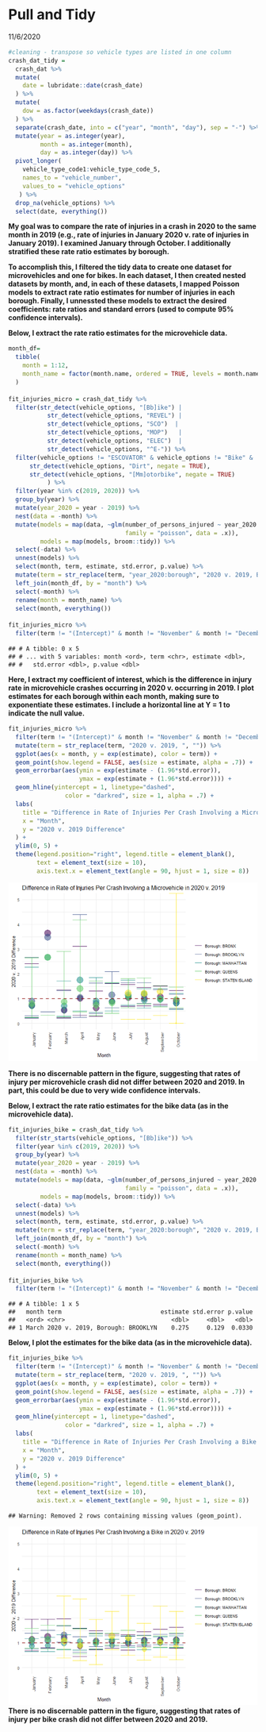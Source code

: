 Pull and Tidy
================
11/6/2020

``` r
#cleaning - transpose so vehicle types are listed in one column
crash_dat_tidy = 
  crash_dat %>% 
  mutate(
    date = lubridate::date(crash_date)
  ) %>% 
  mutate(
    dow = as.factor(weekdays(crash_date))
  ) %>%
  separate(crash_date, into = c("year", "month", "day"), sep = "-") %>%
  mutate(year = as.integer(year),
         month = as.integer(month),
         day = as.integer(day)) %>%
  pivot_longer(
    vehicle_type_code1:vehicle_type_code_5,
    names_to = "vehicle_number",
    values_to = "vehicle_options"
   ) %>%
  drop_na(vehicle_options) %>%
  select(date, everything())
```

**My goal was to compare the rate of injuries in a crash in 2020 to the
same month in 2019 (e.g., rate of injuries in January 2020 v. rate of
injuries in January 2019). I examined January through October. I
additionally stratified these rate ratio estimates by borough.**

**To accomplish this, I filtered the tidy data to create one dataset for
microvehicles and one for bikes. In each dataset, I then created nested
datasets by month, and, in each of these datasets, I mapped Poisson
models to extract rate ratio estimates for number of injuries in each
borough. Finally, I unnessted these models to extract the desired
coefficients: rate ratios and standard errors (used to compute 95%
confidence intervals).**

**Below, I extract the rate ratio estimates for the microvehicle data.**

``` r
month_df=
  tibble(
    month = 1:12,
    month_name = factor(month.name, ordered = TRUE, levels = month.name)
  )

fit_injuries_micro = crash_dat_tidy %>%
  filter(str_detect(vehicle_options, "[Bb]ike") | 
           str_detect(vehicle_options, "REVEL") | 
           str_detect(vehicle_options, "SCO")  |
           str_detect(vehicle_options, "MOP")   |
           str_detect(vehicle_options, "ELEC")  |
           str_detect(vehicle_options, "^E-")) %>% 
  filter(vehicle_options != "ESCOVATOR" & vehicle_options != "Bike" &
      str_detect(vehicle_options, "Dirt", negate = TRUE),
      str_detect(vehicle_options, "[Mm]otorbike", negate = TRUE)
           ) %>% 
  filter(year %in% c(2019, 2020)) %>%
  group_by(year) %>%
  mutate(year_2020 = year - 2019) %>%
  nest(data = -month) %>%
  mutate(models = map(data, ~glm(number_of_persons_injured ~ year_2020:borough,
                                 family = "poisson", data = .x)),
         models = map(models, broom::tidy)) %>% 
  select(-data) %>% 
  unnest(models) %>%
  select(month, term, estimate, std.error, p.value) %>% 
  mutate(term = str_replace(term, "year_2020:borough", "2020 v. 2019, Borough: ")) %>%
  left_join(month_df, by = "month") %>%
  select(-month) %>%
  rename(month = month_name) %>%
  select(month, everything())

fit_injuries_micro %>% 
  filter(term != "(Intercept)" & month != "November" & month != "December" & p.value < .05)
```

    ## # A tibble: 0 x 5
    ## # ... with 5 variables: month <ord>, term <chr>, estimate <dbl>,
    ## #   std.error <dbl>, p.value <dbl>

**Here, I extract my coefficient of interest, which is the difference in
injury rate in microvehicle crashes occurring in 2020 v. occurring in
2019. I plot estimates for each borough within each month, making sure
to exponentiate these estimates. I include a horizontal line at Y = 1 to
indicate the null value.**

``` r
fit_injuries_micro %>% 
  filter(term != "(Intercept)" & month != "November" & month != "December") %>%
  mutate(term = str_replace(term, "2020 v. 2019, ", "")) %>%
  ggplot(aes(x = month, y = exp(estimate), color = term)) + 
  geom_point(show.legend = FALSE, aes(size = estimate, alpha = .7)) +
  geom_errorbar(aes(ymin = exp(estimate - (1.96*std.error)), 
                    ymax = exp(estimate + (1.96*std.error)))) +
  geom_hline(yintercept = 1, linetype="dashed", 
                color = "darkred", size = 1, alpha = .7) +
  labs(
    title = "Difference in Rate of Injuries Per Crash Involving a Microvehicle in 2020 v. 2019",
    x = "Month",
    y = "2020 v. 2019 Difference"
  ) +
  ylim(0, 5) +
  theme(legend.position="right", legend.title = element_blank(),
        text = element_text(size = 10),
        axis.text.x = element_text(angle = 90, hjust = 1, size = 8))
```

![](20201125_InjuryPlots_files/figure-gfm/plot%20microvehicle%20injuries%20by%20month-1.png)<!-- -->

**There is no discernable pattern in the figure, suggesting that rates
of injury per microvehicle crash did not differ between 2020 and 2019.
In part, this could be due to very wide confidence intervals.**

**Below, I extract the rate ratio estimates for the bike data (as in the
microvehicle data).**

``` r
fit_injuries_bike = crash_dat_tidy %>%
  filter(str_starts(vehicle_options, "[Bb]ike")) %>% 
  filter(year %in% c(2019, 2020)) %>%
  group_by(year) %>%
  mutate(year_2020 = year - 2019) %>%
  nest(data = -month) %>%
  mutate(models = map(data, ~glm(number_of_persons_injured ~ year_2020:borough,
                                 family = "poisson", data = .x)),
         models = map(models, broom::tidy)) %>% 
  select(-data) %>% 
  unnest(models) %>%
  select(month, term, estimate, std.error, p.value) %>% 
  mutate(term = str_replace(term, "year_2020:borough", "2020 v. 2019, Borough: ")) %>%
  left_join(month_df, by = "month") %>%
  select(-month) %>%
  rename(month = month_name) %>%
  select(month, everything())

fit_injuries_bike %>% 
  filter(term != "(Intercept)" & month != "November" & month != "December" & p.value < .05)
```

    ## # A tibble: 1 x 5
    ##   month term                            estimate std.error p.value
    ##   <ord> <chr>                              <dbl>     <dbl>   <dbl>
    ## 1 March 2020 v. 2019, Borough: BROOKLYN    0.275     0.129  0.0330

**Below, I plot the estimates for the bike data (as in the microvehicle
data).**

``` r
fit_injuries_bike %>% 
  filter(term != "(Intercept)" & month != "November" & month != "December") %>%
  mutate(term = str_replace(term, "2020 v. 2019, ", "")) %>%
  ggplot(aes(x = month, y = exp(estimate), color = term)) + 
  geom_point(show.legend = FALSE, aes(size = estimate, alpha = .7)) +
  geom_errorbar(aes(ymin = exp(estimate - (1.96*std.error)), 
                    ymax = exp(estimate + (1.96*std.error)))) +
  geom_hline(yintercept = 1, linetype="dashed", 
                color = "darkred", size = 1, alpha = .7) +
  labs(
    title = "Difference in Rate of Injuries Per Crash Involving a Bike in 2020 v. 2019",
    x = "Month",
    y = "2020 v. 2019 Difference"
  ) +
  ylim(0, 5) +
  theme(legend.position="right", legend.title = element_blank(),
        text = element_text(size = 10),
        axis.text.x = element_text(angle = 90, hjust = 1, size = 8))
```

    ## Warning: Removed 2 rows containing missing values (geom_point).

![](20201125_InjuryPlots_files/figure-gfm/plot%20bike%20injuries%20by%20month-1.png)<!-- -->
**There is no discernable pattern in the figure, suggesting that rates
of injury per bike crash did not differ between 2020 and 2019.**
